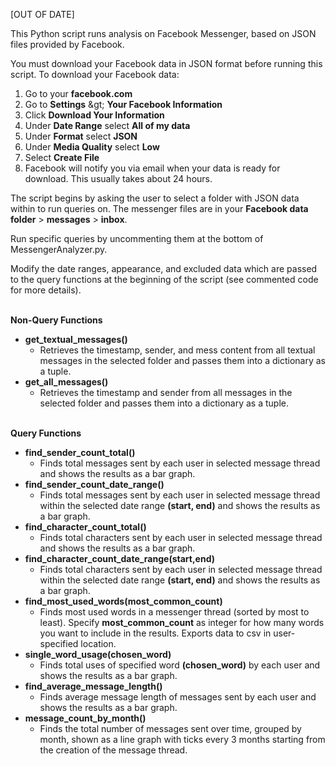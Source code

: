 [OUT OF DATE]

This Python script runs analysis on Facebook Messenger, based on JSON files provided by Facebook.

You must download your Facebook data in JSON format before running this script. To download your Facebook data:

1. Go to your **facebook.com**
2. Go to **Settings** \&gt; **Your Facebook Information**
3. Click **Download Your Information**
4. Under **Date Range** select **All of my data**
5. Under **Format** select **JSON**
6. Under **Media Quality** select **Low**
7. Select **Create File**
  1. Facebook will notify you via email when your data is ready for download. This usually takes about 24 hours.

The script begins by asking the user to select a folder with JSON data within to run queries on. The messenger files are in your **Facebook data folder** > **messages** > **inbox**.

Run specific queries by uncommenting them at the bottom of  MessengerAnalyzer.py.

Modify the date ranges, appearance, and excluded data which are passed to the query functions at the beginning of the script (see commented code for more details).<br /><br />

**Non-Query Functions**

- **get\_textual\_messages()**
  - Retrieves the timestamp, sender, and mess content from all textual messages in the selected folder and passes them into a dictionary as a tuple.
- **get\_all\_messages()**
  - Retrieves the timestamp and sender from all messages in the selected folder and passes them into a dictionary as a tuple.<br /><br />
  
**Query Functions**

- **find\_sender\_count\_total()**
  - Finds total messages sent by each user in selected message thread and shows the results as a bar graph.
- **find\_sender\_count\_date\_range()**
  - Finds total messages sent by each user in selected message thread within the selected date range **(start, end)** and shows the results as a bar graph.
- **find\_character\_count\_total()**
  - Finds total characters sent by each user in selected message thread and shows the results as a bar graph.
- **find\_character\_count\_date\_range(start,end)**
  - Finds total characters sent by each user in selected message thread within the selected date range **(start, end)** and shows the results as a bar graph.
- **find\_most\_used\_words(most\_common\_count)**
  - Finds most used words in a messenger thread (sorted by most to least). Specify **most\_common\_count** as integer for how many words you want to include in the results. Exports data to csv in user-specified location.
- **single\_word\_usage(chosen\_word)**
  - Finds total uses of specified word **(chosen\_word)** by each user and shows the results as a bar graph.
- **find\_average\_message\_length()**
  - Finds average message length of messages sent by each user and shows the results as a bar graph.
- **message\_count\_by\_month()**
  - Finds the total number of messages sent over time, grouped by month, shown as a line graph with ticks every 3 months starting from the creation of the message thread. <br /><br />
